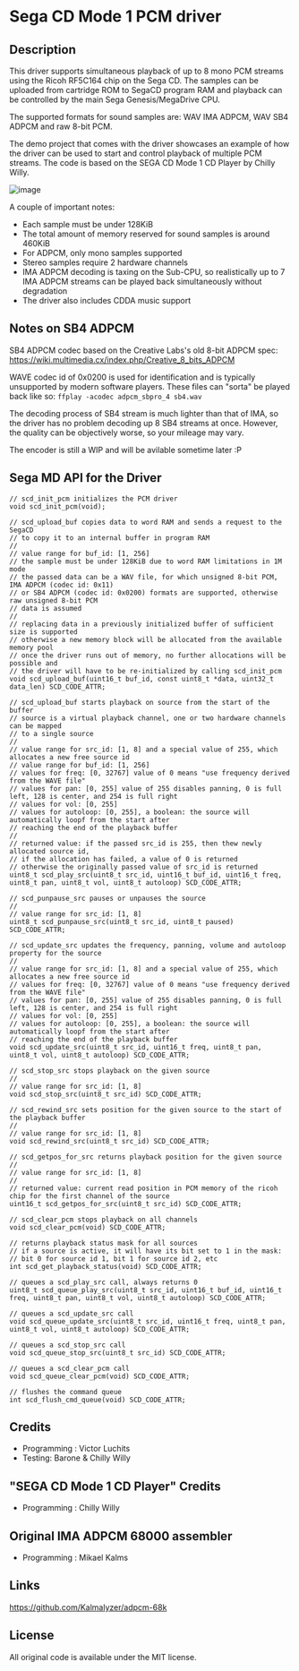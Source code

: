 # Sega CD Mode 1 PCM driver

## Description

This driver supports simultaneous playback of up to 8 mono PCM streams using the Ricoh RF5C164 chip on the Sega CD. The samples can be uploaded from cartridge ROM to SegaCD program RAM and playback can be controlled by the main Sega Genesis/MegaDrive CPU.

The supported formats for sound samples are: WAV IMA ADPCM, WAV SB4 ADPCM and raw 8-bit PCM.

The demo project that comes with the driver showcases an example of how the driver can be used to start and control playback of multiple PCM streams. The code is based on the SEGA CD Mode 1 CD Player by Chilly Willy.

![image](https://github.com/viciious/SegaCDMode1PCM/assets/1173058/40cade84-177b-4683-b512-7efce4e237f3)

A couple of important notes:
* Each sample must be under 128KiB
* The total amount of memory reserved for sound samples is around 460KiB
* For ADPCM, only mono samples supported
* Stereo samples require 2 hardware channels
* IMA ADPCM decoding is taxing on the Sub-CPU, so realistically up to 7 IMA ADPCM streams can be played back simultaneously without degradation
* The driver also includes CDDA music support

## Notes on SB4 ADPCM
SB4 ADPCM codec based on the Creative Labs's old 8-bit ADPCM spec: https://wiki.multimedia.cx/index.php/Creative_8_bits_ADPCM

WAVE codec id of 0x0200 is used for identification and is typically unsupported by modern software players. These files can "sorta" be played back like so: `ffplay -acodec adpcm_sbpro_4 sb4.wav`

The decoding process of SB4 stream is much lighter than that of IMA, so the driver has no problem decoding up 8 SB4 streams at once. However, the quality can be objectively worse, so your mileage may vary.

The encoder is still a WIP and will be avilable sometime later :P

## Sega MD API for the Driver

```
// scd_init_pcm initializes the PCM driver
void scd_init_pcm(void);

// scd_upload_buf copies data to word RAM and sends a request to the SegaCD
// to copy it to an internal buffer in program RAM
//
// value range for buf_id: [1, 256]
// the sample must be under 128KiB due to word RAM limitations in 1M mode
// the passed data can be a WAV file, for which unsigned 8-bit PCM, IMA ADPCM (codec id: 0x11) 
// or SB4 ADPCM (codec id: 0x0200) formats are supported, otherwise raw unsigned 8-bit PCM 
// data is assumed
//
// replacing data in a previously initialized buffer of sufficient size is supported
// otherwise a new memory block will be allocated from the available memory pool
// once the driver runs out of memory, no further allocations will be possible and
// the driver will have to be re-initialized by calling scd_init_pcm 
void scd_upload_buf(uint16_t buf_id, const uint8_t *data, uint32_t data_len) SCD_CODE_ATTR;

// scd_upload_buf starts playback on source from the start of the buffer
// source is a virtual playback channel, one or two hardware channels can be mapped
// to a single source
//
// value range for src_id: [1, 8] and a special value of 255, which allocates a new free source id
// value range for buf_id: [1, 256]
// values for freq: [0, 32767] value of 0 means "use frequency derived from the WAVE file"
// values for pan: [0, 255] value of 255 disables panning, 0 is full left, 128 is center, and 254 is full right
// values for vol: [0, 255]
// values for autoloop: [0, 255], a boolean: the source will automatically loopf from the start after
// reaching the end of the playback buffer
//
// returned value: if the passed src_id is 255, then thew newly allocated source id,
// if the allocation has failed, a value of 0 is returned
// otherwise the originally passed value of src_id is returned
uint8_t scd_play_src(uint8_t src_id, uint16_t buf_id, uint16_t freq, uint8_t pan, uint8_t vol, uint8_t autoloop) SCD_CODE_ATTR;

// scd_punpause_src pauses or unpauses the source
//
// value range for src_id: [1, 8]
uint8_t scd_punpause_src(uint8_t src_id, uint8_t paused) SCD_CODE_ATTR;

// scd_update_src updates the frequency, panning, volume and autoloop property for the source
//
// value range for src_id: [1, 8] and a special value of 255, which allocates a new free source id
// values for freq: [0, 32767] value of 0 means "use frequency derived from the WAVE file"
// values for pan: [0, 255] value of 255 disables panning, 0 is full left, 128 is center, and 254 is full right
// values for vol: [0, 255]
// values for autoloop: [0, 255], a boolean: the source will automatically loopf from the start after
// reaching the end of the playback buffer
void scd_update_src(uint8_t src_id, uint16_t freq, uint8_t pan, uint8_t vol, uint8_t autoloop) SCD_CODE_ATTR;

// scd_stop_src stops playback on the given source
//
// value range for src_id: [1, 8]
void scd_stop_src(uint8_t src_id) SCD_CODE_ATTR;

// scd_rewind_src sets position for the given source to the start of the playback buffer
//
// value range for src_id: [1, 8]
void scd_rewind_src(uint8_t src_id) SCD_CODE_ATTR;

// scd_getpos_for_src returns playback position for the given source
//
// value range for src_id: [1, 8]
//
// returned value: current read position in PCM memory of the ricoh chip for the first channel of the source
uint16_t scd_getpos_for_src(uint8_t src_id) SCD_CODE_ATTR;

// scd_clear_pcm stops playback on all channels
void scd_clear_pcm(void) SCD_CODE_ATTR;

// returns playback status mask for all sources
// if a source is active, it will have its bit set to 1 in the mask:
// bit 0 for source id 1, bit 1 for source id 2, etc
int scd_get_playback_status(void) SCD_CODE_ATTR;

// queues a scd_play_src call, always returns 0
uint8_t scd_queue_play_src(uint8_t src_id, uint16_t buf_id, uint16_t freq, uint8_t pan, uint8_t vol, uint8_t autoloop) SCD_CODE_ATTR;

// queues a scd_update_src call
void scd_queue_update_src(uint8_t src_id, uint16_t freq, uint8_t pan, uint8_t vol, uint8_t autoloop) SCD_CODE_ATTR;

// queues a scd_stop_src call
void scd_queue_stop_src(uint8_t src_id) SCD_CODE_ATTR;

// queues a scd_clear_pcm call
void scd_queue_clear_pcm(void) SCD_CODE_ATTR;

// flushes the command queue
int scd_flush_cmd_queue(void) SCD_CODE_ATTR;
```

## Credits
* Programming : Victor Luchits
* Testing: Barone & Chilly Willy

## "SEGA CD Mode 1 CD Player" Credits
* Programming : Chilly Willy

## Original IMA ADPCM 68000 assembler
* Programming : Mikael Kalms

## Links
https://github.com/Kalmalyzer/adpcm-68k

## License
All original code is available under the MIT license.
